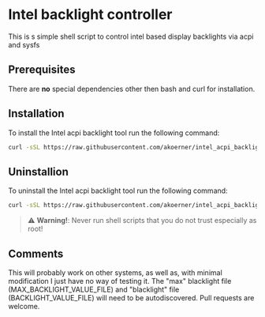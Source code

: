 # Intel backlight controller

This is s simple shell script to control intel based display backlights via acpi
and sysfs

## Prerequisites
There are **no** special dependencies other then bash and curl for installation.

## Installation
To install the Intel acpi backlight tool run the following command:
```bash
curl -sSL https://raw.githubusercontent.com/akoerner/intel_acpi_backlight/master/install.sh | sudo bash -
```
## Uninstallion
To uninstall the Intel acpi backlight tool run the following command:
```bash
curl -sSL https://raw.githubusercontent.com/akoerner/intel_acpi_backlight/master/uninstall.sh | sudo bash -
```

> :warning: **Warning!**: Never run shell scripts that you do not trust especially as root!


## Comments
This will probably work on other systems, as well as, with minimal modification 
I just have no way of testing it. The "max" blacklight file 
(MAX_BACKLIGHT_VALUE_FILE) and "blacklight" file (BACKLIGHT_VALUE_FILE) will 
need to be autodiscovered. Pull requests are welcome.
